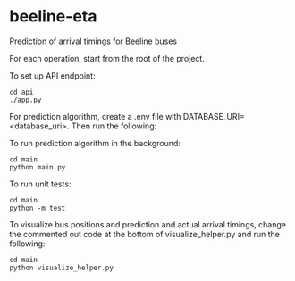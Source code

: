 # beeline-eta
Prediction of arrival timings for Beeline buses

For each operation, start from the root of the project.

To set up API endpoint:
```
cd api
./app.py
```

For prediction algorithm, create a .env file with DATABASE_URI=<database_uri>.
Then run the following:

To run prediction algorithm in the background:
```
cd main
python main.py
```

To run unit tests:
```
cd main
python -m test
```

To visualize bus positions and prediction and actual arrival timings,
change the commented out code at the bottom of visualize_helper.py and run the following:
```
cd main
python visualize_helper.py
```